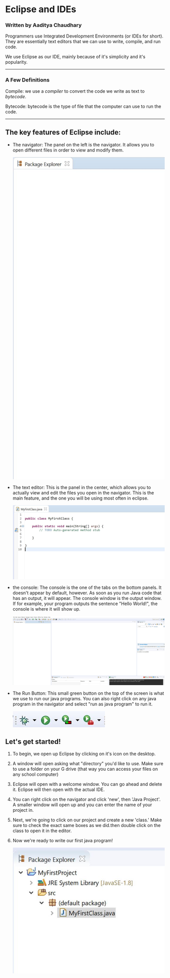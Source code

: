 # Eclipse and IDEs

### Written by Aaditya Chaudhary

Programmers use Integrated Development Environments (or IDEs for short). They are essentially text editors that we can use to write, compile, and run code.

We use Eclipse as our IDE, mainly because of it's simplicity and it's popularity.

---

### A Few Definitions

Compile: we use a *compiler* to convert the code we write as text to *bytecode*. 

Bytecode: bytecode is the type of file that the computer can use to run the code.

---



## The key features of Eclipse include:

- The navigator: The panel on the left is the navigator. It allows you to open different files in order to view and modify them.

    ![](resources/navigator.jpg)

- The text editor: This is the panel in the center, which allows you to actually view and edit the files you open in the navigator. This is the main feature, and the one you will be using most often in eclipse. 

    ![](resources/finishSetUp.jpg)

- the console: The console is the one of the tabs on the bottom panels. It doesn't appear by default, however. As soon as you run Java code that has an output, it will appear. The console window is the output window. If for example, your program outputs the sentence "Hello World!", the console is where it will show up.

    ![](resources/eclipse.jpg)

- The Run Button: This small green button on the top of the screen is what we use to run our java programs. You can also right click on any java program in the navigator and select "run as java program" to run it.

    ![](resources/runButton.jpg)

## Let's get started!

1. To begin, we open up Eclipse by clicking on it's icon on the desktop.
2. A window will open asking what "directory" you'd like to use. Make sure to use a folder on your G drive (that way you can access your files on any school computer)
3. Eclipse will open with a welcome window. You can go ahead and delete it. Eclipse will then open with the actual IDE.
4. You can right click on the navigator and click 'new', then 'Java Project'. A smaller window will open up and you can enter the name of your project in.
5. Next, we're going to click on our project and create a new 'class.' Make sure to check the exact same boxes as we did.then double click on the class to open it in the editor.
6. Now we're ready to write our first java program!

    ![](https://github.com/yashmulki/APHSProgrammingClub/blob/master/notes/resources/classmade.JPG?raw=true)
